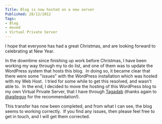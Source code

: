```yaml
---
Title: Blog is now hosted on a new server
Published: 28/12/2012
Tags:
- Blog
- moved
- Virtual Private Server
---
```


I hope that everyone has had a great Christmas, and are looking forward to celebrating at New Year.

In the downtime since finishing up work before Christmas, I have been working my way through my to do list, and one of them was to update the WordPress system that hosts this blog.  In doing so, it became clear that there were some "issues" with the WordPress installation which was hosted with my Web Host.  I tried for some while to get this resolved, and wasn't able to.  In the end, I decided to move the hosting of this WordPress blog to my own Virtual Private Server, that I have through [Tagadab](http://tagadab.com/) (thanks again to [@agileguy](http://twitter.com/agileguy) for the recommendation!).

This transfer has now been completed, and from what I can see, the blog seems to working correctly.  If you find any issues, then please feel free to get in touch, and I will get them corrected.
